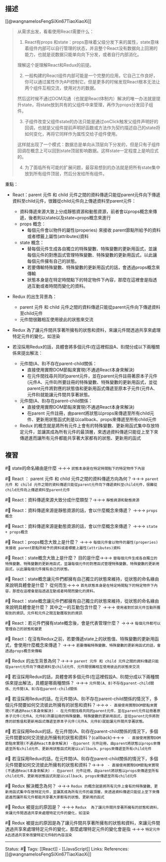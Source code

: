 ## 描述
[[@wangnamelosFengSiXin67TiaoXiaoXi]] 
> 从需求出发，看看使用React需要什么：
> 
> 1. React有props 和state：props意味着父级分发下来的属性，state意味着组件内部可以自行管理的状态，并且整个React没有数据向上回溯的能力，也就是说数据只能单向向下分发，或者自行内部消化。
> 
> 理解这个是理解React和Redux的前提。
> 
> 2. 一般构建的React组件内部可能是一个完整的应用，它自己工作良好，你可以通过属性作为API控制它。但是更多的时候发现React根本无法让两个组件互相交流，使用对方的数据。
>  
> 然后这时候不通过DOM沟通（也就是React体制内）解决的唯一办法就是提升state，将state放到共有的父组件中来管理，再作为props分发回子组件。
> 
> 3. 子组件改变父组件state的办法只能是通过onClick触发父组件声明好的回调，也就是父组件提前声明好函数或方法作为契约描述自己的state将如何变化，再将它同样作为属性交给子组件使用。
>  
> 这样就出现了一个模式：数据总是单向从顶层向下分发的，但是只有子组件回调在概念上可以回到state顶层影响数据。这样state一定程度上是响应式的。
> 
> 4. 为了面临所有可能的扩展问题，最容易想到的办法就是把所有state集中放到所有组件顶层，然后分发给所有组件。


重點：
- React：parent 元件 和 child 元件之間的資料傳遞只能從parent元件向下傳遞資料至child元件，很難從child元件向上傳遞資料至parent元件：
	- 資料傳遞來源大致上分成靜態資源和動態資源，前者會以props概念來傳遞，後者則以state以及state+props概念來進行
	- props 概念：
		- 每個元件會以物件的屬性(properies) 來接收 parent節點所給予的資料或者標籤上屬性(attributes)資料
	- state 概念：
		- 替每個元件生成各自獨立的特殊變數、特殊變數的更新用函式，並讓每個元件的對應函式管理特殊變數、特殊變數的更新用函式，以此讓每個元件擁有自己的狀態。
		- 若要傳輸特殊變數、特殊變數的更新用函式的話，會透過props概念來傳輸
		- 狀態本身是在特定時間點下的特定物件下內容，那麼在這裡會是指透過互動或者時間而變化的資料。



- Redux 的出生背景為：
	- parent 元件 和 child 元件之間的資料傳遞只能從parent元件向下傳遞資料至child元件
	- 元件間很難相互使用彼此的狀態來交流
- Redux  為了讓元件間共享著所擁有的狀態和資料，來讓元件間透過共享來處理特定元件的變化，如渲染
- 若沒採用Redux的話，具體會將多個元件(在這裡假設A、B)間分成以下兩種關係來提出解法：
	- 元件間(A、B)不存在parent-child關係：
		- 直接使用實際DOM節點來實現(不通過React本身來解決)
		- 在元件間找尋共同的parent元件，並在parent元件註冊著原本子元件(元件A、元件B)所要註冊的特殊變數、特殊變數的更新用函式，並從parent元件將對應的狀態值和更新用函式傳遞至原本子元件(元件A、元件B)就能讓元件間共享著狀態。
	- 元件間(A、B)存在parent-child關係：
		- 直接使用實際DOM節點來實現(不通過React本身來解決)
		- 在parent 元件註冊，由parent將狀態以props來傳遞至所有child元件、更新用狀態函式則是以callback、props來傳遞至所有child元件
	- Redux 的概念就是將所有元件上會有的特殊變數、更新用函式集中存放特定元件，並讓其成為所有元件的最頂層，來透過資料傳遞只能從上至下來傳遞進而讓所有元件都能共享著大家都有的狀態、更新用的函式

## 複習
#🧠 state的命名緣由是什麼 ->->-> `狀態本身是在特定時間點下的特定物件下內容`
<!--SR:!2022-09-11,17,249-->

#🧠 React ： parent 元件 和 child 元件之間的資料傳遞方向為何？->->-> `parent 元件 和 child 元件之間的資料傳遞只能從parent元件向下傳遞資料至child元件，很難從child元件向上傳遞資料至parent元件`
<!--SR:!2022-09-27,28,250-->

#🧠 React：資料傳遞來源大致分成什麼類型？->->-> `靜態資源和動態資源`
<!--SR:!2022-09-25,26,250-->

#🧠 React：資料傳遞來源是靜態資源的話，會以什麼概念來傳遞？ ->->-> `props概念`
<!--SR:!2022-09-27,28,250-->

#🧠 React：資料傳遞來源是動態資源的話，會以什麼概念來傳遞？ ->->-> `state + props概念`
<!--SR:!2022-09-27,28,250-->

#🧠 React：props概念大致上是什麼？ ->->-> `每個元件會以物件的屬性(properies) 來接收 parent節點所給予的資料或者標籤上屬性(attributes)資料`
<!--SR:!2022-09-27,28,250-->

#🧠 React：state概念大致上是什麼？ 目的是什麼->->-> `替每個元件生成各自獨立的特殊變數、特殊變數的更新用函式，並讓每個元件的對應函式管理特殊變數、特殊變數的更新用函式，以此讓每個元件擁有自己的狀態。`
<!--SR:!2022-09-27,28,250-->

#🧠 React：state概念讓元件們都擁有自己獨立的狀態來維持，從狀態的命名緣由來說明具體會是什麼？ 從何而生->->-> `首先狀態本身是在特定時間點下的特定物件下內容，那麼在這裡會是指透過互動或者時間而變化的資料。`
<!--SR:!2022-09-12,15,229-->

#🧠 React：state概念讓元件們都擁有自己獨立的狀態來維持，從狀態的命名緣由來說明具體會是什麼？ 其中之一的互動包含什麼？ ->->-> `使用者對於該元件互動所獲取到的資訊、元件和元件之間互動獲取到的資訊`
<!--SR:!2022-09-10,13,248-->

#🧠 React：若元件們擁有state概念後，會是代表管理什麼？ ->->-> `每個元件都可以管理自己的狀態和變更`
<!--SR:!2022-09-11,14,248-->


#🧠 React：在沒有Redux之前，若要傳遞state上的狀態值、特殊變數的更新用函式，會使用什麼概念來傳遞？ ->->-> `若要傳輸特殊變數、特殊變數的更新用函式的話，會透過props概念來傳輸`
<!--SR:!2022-09-27,28,250-->

#🧠 Redux 的出生背景為何？->->-> `parent 元件 和 child 元件之間的資料傳遞只能從parent元件向下傳遞資料至child元件、元件間很難相互使用彼此的狀態來交流`
<!--SR:!2022-09-07,13,230-->

#🧠 若沒採用Redux的話，具體會將多個元件(在這裡假設A、B)間分成以下兩種關係來提出解法，具體是哪兩種關係？ ->->-> `元件間(A、B)不存在parent-child關係、元件間(A、B)存在parent-child關係`
<!--SR:!2022-09-27,28,250-->

#🧠 若沒採用Redux的話，在元件間(A、B)不存在parent-child關係的情況下，多個元件間要如何交流彼此所擁有的狀態和資料？->->-> `- 直接使用實際DOM節點來實現(不通過React本身來解決) - 在元件間找尋共同的parent元件，並在parent元件註冊著原本子元件(元件A、元件B)所要註冊的特殊變數、特殊變數的更新用函式，並從parent元件將對應的狀態值和更新用函式傳遞至原本子元件(元件A、元件B)就能讓元件間共享著狀態。`
<!--SR:!2022-09-11,17,249-->


#🧠 若沒採用Redux的話，在元件間(A、B)存在parent-child關係的情況下，多個元件間要如何交流彼此所擁有的狀態和資料？(callback)->->-> ` - 直接使用實際DOM節點來實現(不通過React本身來解決) -在parent 元件註冊，由parent將狀態以props來傳遞至所有child元件、更新用狀態函式則是以callback、props來傳遞至所有child元件`
<!--SR:!2022-09-11,17,249-->

#🧠 若沒採用Redux的話，在元件間(A、B)存在parent-child關係的情況下，多個元件間要如何交流彼此所擁有的狀態和資料？->->-> ` - 直接使用實際DOM節點來實現(不通過React本身來解決) - 在parent 元件註冊，由parent將狀態以props來傳遞至所有child元件、更新用狀態函式則是以callback、props來傳遞至所有child元件`
<!--SR:!2022-09-11,6,229-->

#🧠 Redux 解決概念為何？ ->->-> `Redux 的概念就是將所有元件上會有的特殊變數、更新用函式集中存放特定元件，並讓其成為所有元件的最頂層，來透過資料傳遞只能從上至下來傳遞進而讓所有元件都能共享著大家都有的狀態、更新用的函式`
<!--SR:!2022-09-27,28,250-->

#🧠 Redux  被提出的原因是？ ->->-> `Redux  為了讓元件間共享著所擁有的狀態和資料，來讓元件間透過共享來處理特定元件的變化，如渲染`
<!--SR:!2022-09-27,28,250-->

#🧠 Redux  被提出的原因是為了讓元件間共享著所擁有的狀態和資料，來讓元件間透過共享來處理特定元件的變化，那麼處理特定元件的變化會是指 ->->-> `特定元件A去透過共享來改變特定元件B的內容渲染`
<!--SR:!2022-09-19,14,230-->

---
Status: #🌱 
Tags:
[[React]] - [[JavaScript]]
Links:
References:
[[@wangnamelosFengSiXin67TiaoXiaoXi]]